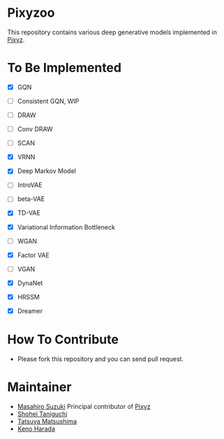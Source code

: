 # Pixyzoo

This repository contains various deep generative models implemented in [Pixyz](https://github.com/masa-su/pixyz).

# To Be Implemented
- [x] GQN
- [ ] Consistent GQN, WIP
- [ ] DRAW
- [ ] Conv DRAW
- [ ] SCAN
- [x] VRNN
- [x] Deep Markov Model
- [ ] IntroVAE
- [ ] beta-VAE
- [x] TD-VAE
- [x] Variational Information Bottleneck
- [ ] WGAN
- [x] Factor VAE
- [ ] VGAN
- [x] DynaNet  
- [x] HRSSM
- [x] Dreamer


# How To Contribute
- Please fork this repository and you can send pull request.

# Maintainer
- [Masahiro Suzuki](https://github.com/masa-su) Principal contributor of [Pixyz](https://github.com/masa-su/pixyz)
- [Shohei Taniguchi](https://github.com/iShohei220)
- [Tatsuya Matsushima](https://github.com/TMats)
- [Keno Harada](https://github.com/kenoharada)
